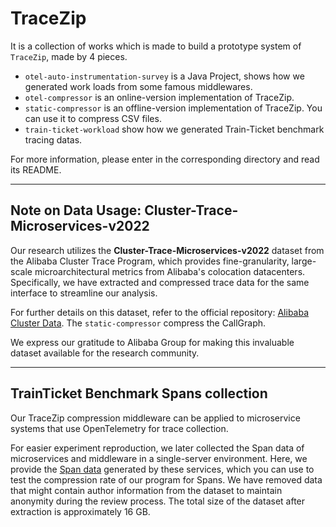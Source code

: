 # TraceZip

It is a collection of works which is made to build a prototype system of `TraceZip`, made by 4 pieces.

- `otel-auto-instrumentation-survey` is a Java Project, shows how we generated work loads from some famous middlewares.
- `otel-compressor` is an online-version implementation of TraceZip.
- `static-compressor` is an offline-version implementation of TraceZip. You can use it to compress CSV files.
- `train-ticket-workload` show how we generated Train-Ticket benchmark tracing datas.

For more information, please enter in the corresponding directory and read its README.

---

## Note on Data Usage: **Cluster-Trace-Microservices-v2022**

Our research utilizes the **Cluster-Trace-Microservices-v2022** dataset from the Alibaba Cluster Trace Program, which provides fine-granularity, large-scale microarchitectural metrics from Alibaba's colocation datacenters. Specifically, we have extracted and compressed trace data for the same interface to streamline our analysis.

For further details on this dataset, refer to the official repository: [Alibaba Cluster Data](https://github.com/alibaba/clusterdata). The `static-compressor` compress the CallGraph. 

We express our gratitude to Alibaba Group for making this invaluable dataset available for the research community.

---

## TrainTicket Benchmark Spans collection

Our TraceZip compression middleware can be applied to microservice systems that use OpenTelemetry for trace collection.

For easier experiment reproduction, we later collected the Span data of microservices and middleware in a single-server environment. Here, we provide the [Span data](https://zenodo.org/records/14921120) generated by these services, which you can use to test the compression rate of our program for Spans. We have removed data that might contain author information from the dataset to maintain anonymity during the review process. The total size of the dataset after extraction is approximately 16 GB.
